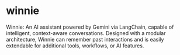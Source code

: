 # winnie
Winnie: An AI assistant powered by Gemini via LangChain, capable of intelligent, context-aware conversations. Designed with a modular architecture, Winnie can remember past interactions and is easily extendable for additional tools, workflows, or AI features.
